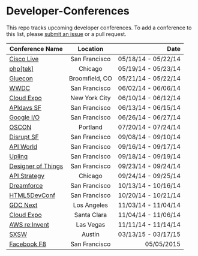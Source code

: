 Developer-Conferences
=====================

This repo tracks upcoming developer conferences. To add a conference to this list, please [submit an issue](https://github.com/MurtzaM/Developer-Conferences/issues/new) or a pull request. 



| Conference Name                                                | Location      | Date                  |
| -------------------------------------------------------------- |:-------------:| ---------------------:|
| [Cisco Live](http://www.ciscolive.com/us/)                     | San Francisco   | 05/18/14 - 05/22/14 |
| [php[tek]](http://tek.phparch.com/)                            | Chicago         | 05/19/14 - 05/23/14 |
| [Gluecon](http://www.gluecon.com/2014/)                        | Broomfield, CO  | 05/21/14 - 05/22/14 |
| [WWDC](https://developer.apple.com/wwdc/)                      | San Francisco   | 06/02/14 - 06/06/14 |
| [Cloud Expo](http://www.cloudcomputingexpo.com/)               | New York City   | 06/10/14 - 06/12/14 |
| [APIdays SF](http://sf.apidays.io/)                            | San Francisco   | 06/13/14 - 06/15/14 |
| [Google I/O](https://www.google.com/events/io)                 | San Francisco   | 06/26/14 - 06/27/14 |
| [OSCON](http://www.oscon.com/oscon2014)                        | Portland        | 07/20/14 - 07/24/14 |
| [Disrupt SF](http://techcrunch.com/events/disrupt-sf/tickets/) | San Francisco   | 09/08/14 - 09/10/14 |
| [API World](http://apiworld.co/)                               | San Francisco   | 09/16/14 - 09/17/14 |
| [Uplinq](http://www.qualcomm.com/uplinq)                       | San Francisco   | 09/18/14 - 09/19/14 |
| [Designer of Things](http://www.designersofthings.com/sanfrancisco/) | San Francisco         | 09/23/14 - 09/24/14 |
| [API Strategy](http://apistrategyconference.com/)              | Chicago         | 09/24/14 - 09/25/14 |
| [Dreamforce](http://www.salesforce.com/dreamforce/DF14/)       | San Francisco   | 10/13/14 - 10/16/14 |
| [HTML5DevConf](http://html5devconf.com/)                       | San Francisco   | 10/20/14 - 10/21/14 |
| [GDC Next](http://www.gdcnext.com/)                            | Los Angeles     | 11/03/14 - 11/04/14 |
| [Cloud Expo](http://www.cloudcomputingexpo.com/)               | Santa Clara     | 11/04/14 - 11/06/14 |
| [AWS re:Invent](https://reinvent.awsevents.com/)               | Las Vegas       | 11/11/14 - 11/14/14 |
| [SXSW](http://sxsw.com/)                                       | Austin          | 03/13/15 - 03/17/15 |
| [Facebook F8](https://www.facebook.com/f8)                     | San Francisco   | 05/05/2015          |



